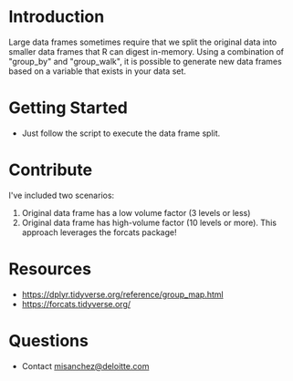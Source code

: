 # Introduction 
Large data frames sometimes require that we split the original data into smaller data frames that R can digest in-memory. Using a combination of "group_by" and "group_walk", it is possible to generate new data frames based on a variable that exists in your data set.

# Getting Started
- Just follow the script to execute the data frame split.

# Contribute
I've included two scenarios:
1.  Original data frame has a low volume factor (3 levels or less)
2.  Original data frame has high-volume factor (10 levels or more). This approach leverages the forcats package!

# Resources
- https://dplyr.tidyverse.org/reference/group_map.html
- https://forcats.tidyverse.org/

# Questions
- Contact misanchez@deloitte.com
